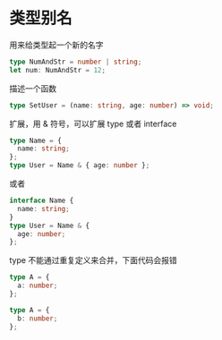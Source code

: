 # 类型别名

用来给类型起一个新的名字

```ts
type NumAndStr = number | string;
let num: NumAndStr = 12;
```

描述一个函数

```ts
type SetUser = (name: string, age: number) => void;
```

扩展，用 & 符号，可以扩展 type 或者 interface

```ts
type Name = {
  name: string;
};
type User = Name & { age: number };
```

或者

```ts
interface Name {
  name: string;
}
type User = Name & {
  age: number;
};
```

type 不能通过重复定义来合并，下面代码会报错

```ts
type A = {
  a: number;
};

type A = {
  b: number;
};
```
